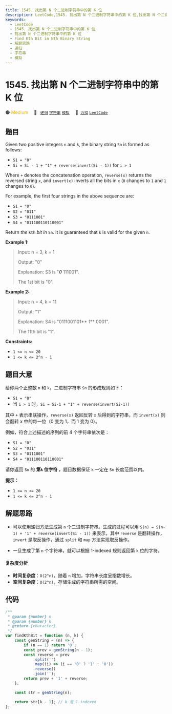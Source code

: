 ```yaml
---
title: 1545. 找出第 N 个二进制字符串中的第 K 位
description: LeetCode,1545. 找出第 N 个二进制字符串中的第 K 位,找出第 N 个二进制字符串中的第 K 位,Find Kth Bit in Nth Binary String,解题思路,递归,字符串,模拟
keywords:
  - LeetCode
  - 1545. 找出第 N 个二进制字符串中的第 K 位
  - 找出第 N 个二进制字符串中的第 K 位
  - Find Kth Bit in Nth Binary String
  - 解题思路
  - 递归
  - 字符串
  - 模拟
---
```


# 1545. 找出第 N 个二进制字符串中的第 K 位

🟠 <font color=#ffb800>Medium</font>&emsp; 🔖&ensp; [`递归`](/tag/recursion.md) [`字符串`](/tag/string.md) [`模拟`](/tag/simulation.md)&emsp; 🔗&ensp;[`力扣`](https://leetcode.cn/problems/find-kth-bit-in-nth-binary-string) [`LeetCode`](https://leetcode.com/problems/find-kth-bit-in-nth-binary-string)

## 题目

Given two positive integers `n` and `k`, the binary string `Sn` is formed as
follows:

- `S1 = "0"`
- `Si = Si - 1 + "1" + reverse(invert(Si - 1))` for `i > 1`

Where `+` denotes the concatenation operation, `reverse(x)` returns the
reversed string `x`, and `invert(x)` inverts all the bits in `x` (`0` changes
to `1` and `1` changes to `0`).

For example, the first four strings in the above sequence are:

- `S1 = "0"`
- `S2 = "011"`
- `S3 = "0111001"`
- `S4 = "011100110110001"`

Return _the_ `kth` _bit_ _in_ `Sn`. It is guaranteed that `k` is valid for the
given `n`.

**Example 1:**

> Input: n = 3, k = 1
>
> Output: "0"
>
> Explanation: S3 is "**_0_** 111001".
>
> The 1st bit is "0".

**Example 2:**

> Input: n = 4, k = 11
>
> Output: "1"
>
> Explanation: S4 is "0111001101** _1_** 0001".
>
> The 11th bit is "1".

**Constraints:**

- `1 <= n <= 20`
- `1 <= k <= 2^n - 1`

## 题目大意

给你两个正整数 `n` 和 `k`，二进制字符串 `Sn` 的形成规则如下：

- `S1 = "0"`
- 当 `i > 1` 时，`Si = Si-1 + "1" + reverse(invert(Si-1))`

其中 `+` 表示串联操作，`reverse(x)` 返回反转 `x` 后得到的字符串，而 `invert(x)` 则会翻转 x 中的每一位（0 变为
1，而 1 变为 0）。

例如，符合上述描述的序列的前 4 个字符串依次是：

- `S1 = "0"`
- `S2 = "011"`
- `S3 = "0111001"`
- `S4 = "011100110110001"`

请你返回 `Sn` 的 **第`k` 位字符** ，题目数据保证 `k` 一定在 `Sn` 长度范围以内。

**提示：**

- `1 <= n <= 20`
- `1 <= k <= 2^n - 1`

## 解题思路

- 可以使用递归方法生成第 `n` 个二进制字符串。生成的过程可以用 `S(n) = S(n-1) + '1' + reverse(invert(Si - 1))` 来表示，其中 `reverse` 是翻转操作，`invert` 是取反操作，通过 `split` 和 `map` 方法实现取反操作。

- 一旦生成了第 `n` 个字符串，就可以根据 1-indexed 规则返回第 `k` 位的字符。

#### 复杂度分析

- **时间复杂度**：`O(2^n)`，随着 `n` 增加，字符串长度呈指数增长。
- **空间复杂度**：`O(2^n)`，存储生成的字符串所需的空间。

## 代码

```javascript
/**
 * @param {number} n
 * @param {number} k
 * @return {character}
 */
var findKthBit = function (n, k) {
	const genString = (n) => {
		if (n == 1) return '0';
		const prev = genString(n - 1);
		const reverse = prev
			.split('')
			.map((i) => (i == '0' ? '1' : '0'))
			.reverse()
			.join('');
		return prev + '1' + reverse;
	};

	const str = genString(n);

	return str[k - 1]; // k 是 1-indexed
};
```
